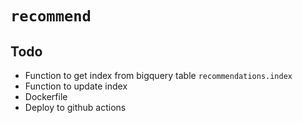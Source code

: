 # `recommend`

## Todo

- Function to get index from bigquery table `recommendations.index`
- Function to update index
- Dockerfile
- Deploy to github actions